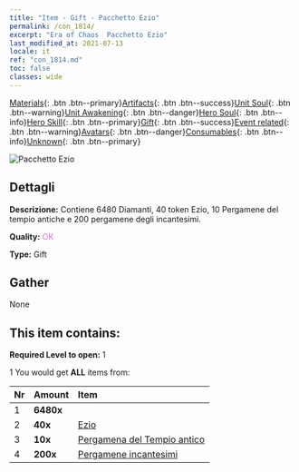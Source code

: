 ```yaml
---
title: "Item - Gift - Pacchetto Ezio"
permalink: /con_1814/
excerpt: "Era of Chaos  Pacchetto Ezio"
last_modified_at: 2021-07-13
locale: it
ref: "con_1814.md"
toc: false
classes: wide
---
```

 [Materials](/ItemsIT/){: .btn .btn--primary}[Artifacts](/ItemsIT/Artifacts/){: .btn .btn--success}[Unit Soul](/ItemsIT/UnitSoul/){: .btn .btn--warning}[Unit Awakening](/ItemsIT/UnitAwakening/){: .btn .btn--danger}[Hero Soul](/ItemsIT/HeroSoul/){: .btn .btn--info}[Hero Skill](/ItemsIT/HeroSkill/){: .btn .btn--primary}[Gift](/ItemsIT/Gift/){: .btn .btn--success}[Event related](/ItemsIT/Events/){: .btn .btn--warning}[Avatars](/ItemsIT/Avatars/){: .btn .btn--danger}[Consumables](/ItemsIT/Consumables/){: .btn .btn--info}[Unknown](/ItemsIT/Unknown/){: .btn .btn--primary}

 ![Pacchetto Ezio](/images/t/i_907435.png)

## Dettagli
 **Descrizione:** Contiene 6480 Diamanti, 40 token Ezio, 10 Pergamene del tempio antiche e 200 pergamene degli incantesimi.

 **Quality:** <span style="color: #DA70D6">OK</span>

 **Type:** Gift

## Gather

  None

## This item contains:

 **Required Level to open:** 1

 1 You would get **ALL** items  from:

  | Nr | Amount |     Item    |
  |:---|:-------|:------------|
  | 1 |  **6480x** | <i class="fas fa-gem"/> |  | 
  | 2 |  **40x** | [Ezio](/ItemsIT/her_398/) |  | 
  | 3 |  **10x** | [Pergamena del Tempio antico](/ItemsIT/con_697/) |  | 
  | 4 |  **200x** | [Pergamene incantesimi](/ItemsIT/con_694/) |  | 
